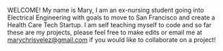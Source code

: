 WELCOME! 
My name is Mary, I am an ex-nursing student going into Electrical Engineering with goals to move to San Francisco and create a Health Care Tech Startup.
I am self teaching myself to code and so far these are my projects, please feel free to make edits or email me at 
marychrisvelez@gmail.com if you would like to collaborate on a project!
